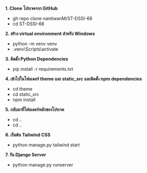 **1. Clone โปรเจคจาก GitHub**
- gh repo clone nantiwanM/ST-DSSI-68
- cd ST-DSSI-68

**2. สร้าง virtual environment สำหรับ Windows**  
- python -m venv venv
- .venv\Scripts\activate

**3. ติดตั้ง Python Dependencies**
- pip install -r requirements.txt

**4. เข้าไปในโฟลเดอร์ theme และ static_src และติดตั้ง npm dependencies**   
- cd theme
- cd static_src
- npm install

**5. กลับมาที่โฟลเดอร์หลักของโปรเจค** 
- cd ..
- cd ..

**6. เริ่มต้น Tailwind CSS**
- python manage.py tailwind start

**7. รัน Django Server**
- python manage.py runserver

